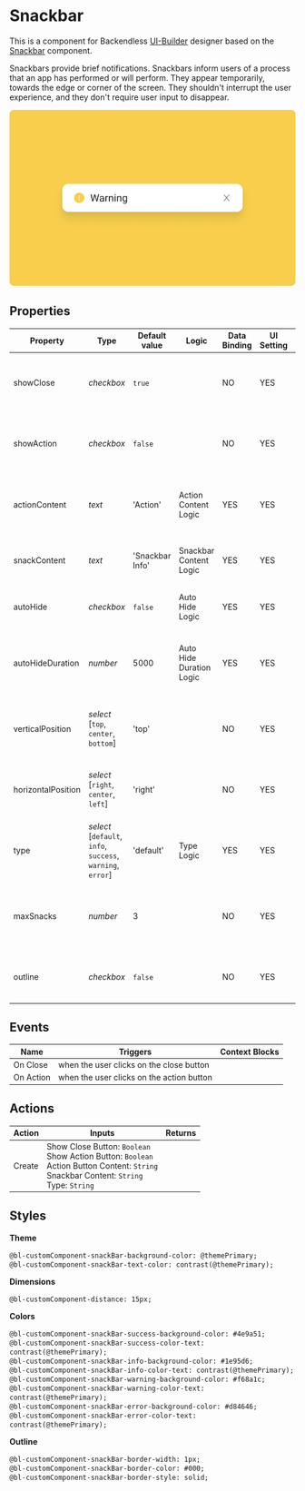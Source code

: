 # Snackbar

This is a component for Backendless [UI-Builder](https://backendless.com/developers/#ui-builder) designer based on the [Snackbar](https://mui.com/material-ui/react-snackbar/) component.

Snackbars provide brief notifications. Snackbars inform users of a process that an app has performed or will perform.
They appear temporarily, towards the edge or corner of the screen. They shouldn't interrupt the user experience, and
they don't require user input to disappear.

<p align="center">
  <img src="./thumbnail.png" alt="main thumbnail" width="780"/>
</p>

## Properties

| Property           | Type                                                              | Default value   | Logic                    | Data Binding | UI Setting | Description                                                        |
|--------------------|-------------------------------------------------------------------|-----------------|--------------------------|--------------|------------|--------------------------------------------------------------------|
| showClose          | *checkbox*                                                        | `true`          |                          | NO           | YES        | This is a handler that controls visibility of the close button.    |
| showAction         | *checkbox*                                                        | `false`         |                          | NO           | YES        | This is a handler that controls visibility of the action button.   |
| actionContent      | *text*                                                            | 'Action'        | Action Content Logic     | YES          | YES        | This is a handler to set the text of the action button.            |
| snackContent       | *text*                                                            | 'Snackbar Info' | Snackbar Content Logic   | YES          | YES        | This is a handler to set the text of the snackbar.                 |
| autoHide           | *checkbox*                                                        | `false`         | Auto Hide Logic          | YES          | YES        | This is a handler that controls autohiding.                        |
| autoHideDuration   | *number*                                                          | 5000            | Auto Hide Duration Logic | YES          | YES        | This is a handler that sets the time when snackbar will be hidden. |
| verticalPosition   | *select* <br/>[`top`, `center`, `bottom`]                         | 'top'           |                          | NO           | YES        | This is a handler that sets the vertical position of snackbar.     |
| horizontalPosition | *select* <br/>[`right`, `center`, `left`]                         | 'right'         |                          | NO           | YES        | This is a handler that sets the horizontal position of snackbar.   |
| type               | *select* <br/> [`default`, `info`, `success`, `warning`, `error`] | 'default'       | Type Logic               | YES          | YES        | This is a handler to set the type of the snackbar.                 |
| maxSnacks          | *number*                                                          | 3               |                          | NO           | YES        | This is a handler to set the number of maximum visible snackbars.  |
| outline            | *checkbox*                                                        | `false`         |                          | NO           | YES        | This is a handler that controls snackbar outline.                  |

## Events

| Name      | Triggers                                  | Context Blocks |
|-----------|-------------------------------------------|----------------|
| On Close  | when the user clicks on the close button  |                |
| On Action | when the user clicks on the action button |                |

## Actions

| Action | Inputs                                                                                                                                                       | Returns |
|--------|--------------------------------------------------------------------------------------------------------------------------------------------------------------|---------|
| Create | Show Close Button: `Boolean` <br/> Show Action Button: `Boolean` <br/> Action Button Content: `String` <br/> Snackbar Content: `String` <br/> Type: `String` |         |

## Styles

**Theme**
````
@bl-customComponent-snackBar-background-color: @themePrimary;
@bl-customComponent-snackBar-text-color: contrast(@themePrimary);
````

**Dimensions**
````
@bl-customComponent-distance: 15px;
````

**Colors**
````
@bl-customComponent-snackBar-success-background-color: #4e9a51;
@bl-customComponent-snackBar-success-color-text: contrast(@themePrimary);
@bl-customComponent-snackBar-info-background-color: #1e95d6;
@bl-customComponent-snackBar-info-color-text: contrast(@themePrimary);
@bl-customComponent-snackBar-warning-background-color: #f68a1c;
@bl-customComponent-snackBar-warning-color-text: contrast(@themePrimary);
@bl-customComponent-snackBar-error-background-color: #d84646;
@bl-customComponent-snackBar-error-color-text: contrast(@themePrimary);
````

**Outline**
````
@bl-customComponent-snackBar-border-width: 1px;
@bl-customComponent-snackBar-border-color: #000;
@bl-customComponent-snackBar-border-style: solid;
````

